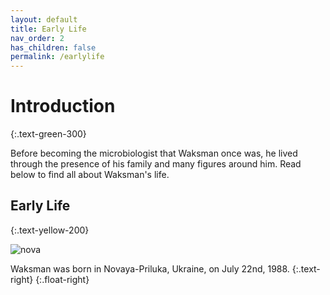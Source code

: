 ```yaml
---
layout: default
title: Early Life
nav_order: 2
has_children: false
permalink: /earlylife
---
```


# Introduction
{:.text-green-300} 

Before becoming the microbiologist that Waksman once was, he lived through the presence of his family and many figures around him. Read below to find all about Waksman's life. 

## Early Life 
{:.text-yellow-200} 

![nova](https://user-images.githubusercontent.com/93451050/152060457-a8ce351d-8fe8-456b-b9fb-b4031d562227.jpg)

Waksman was born in Novaya-Priluka, Ukraine, on July 22nd, 1988. 
{:.text-right} 
{:.float-right} 

